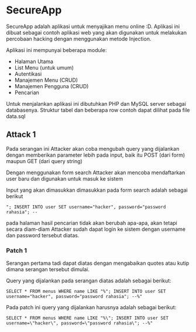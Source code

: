 # SecureApp

SecureApp adalah aplikasi untuk menyajikan menu online :D. Aplikasi ini dibuat sebagai contoh aplikasi web yang akan digunakan untuk melakukan percobaan hacking dengan menggunakan metode Injection.

Aplikasi ini mempunyai beberapa module:
* Halaman Utama
* List Menu (untuk umum)
* Autentikasi
* Manajemen Menu (CRUD)
* Manajemen Pengguna (CRUD)
* Pencarian

Untuk menjalankan aplikasi ini dibutuhkan PHP dan MySQL server sebagai databasenya. Struktur tabel dan beberapa row contoh dapat dilihat pada file data.sql

## Attack 1
Pada serangan ini Attacker akan coba mengubah query yang dijalankan dengan memberikan parameter lebih pada input, baik itu POST (dari form) maupun GET (dari query string)

Dengan menggunakan form search Attacker akan mencoba mendaftarkan user baru dan digunakan untuk masuk ke sistem

Input yang akan dimasukkan dimasukkan pada form search adalah sebagai berikut

```
"; INSERT INTO user SET username="hacker", password="password rahasia"; --
```

pada halaman hasil pencarian tidak akan berubah apa-apa, akan tetapi secara diam-diam Attacker sudah dapat login ke sistem dengan username dan password tersebut diatas.

### Patch 1
Serangan pertama tadi dapat diatas dengan mengabaikan quotes atau kutip dimana serangan tersebut dimulai. 

Query yang dijalankan pada serangan diatas adalah sebagai berikut:

```
SELECT * FROM menus WHERE name LIKE "%"; INSERT INTO user SET username="hacker", password="password rahasia"; --%"
```

Pada patch ini query yang dijalankan harusnya adalah sebagai berikut:
```
SELECT * FROM menus WHERE name LIKE "%\"; INSERT INTO user SET username=\"hacker\", password=\"password rahasia\"; --%"
```
